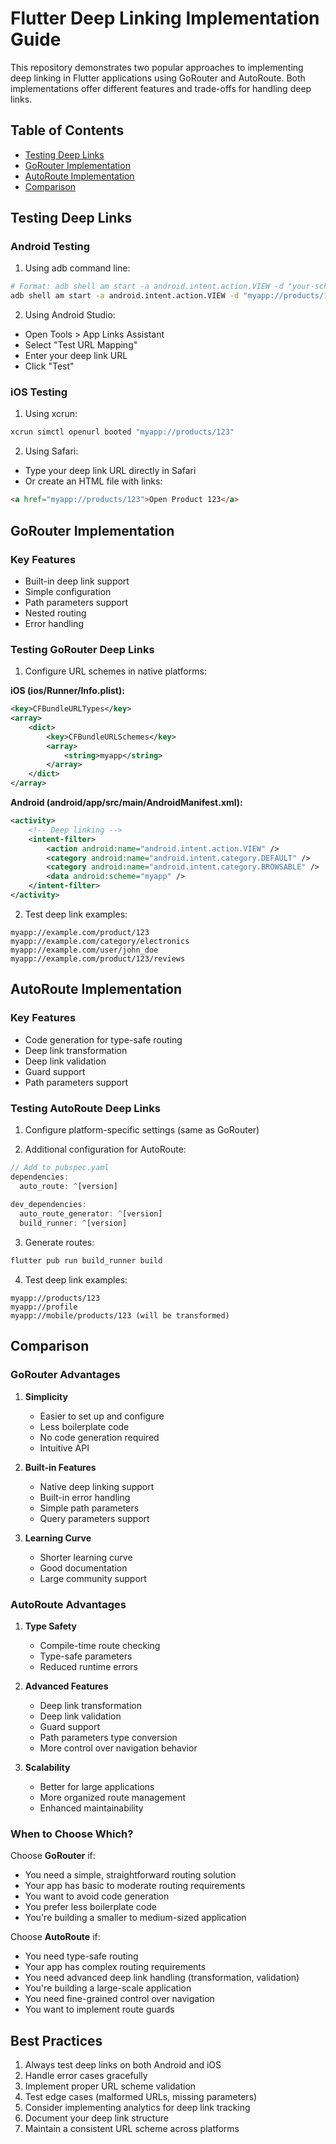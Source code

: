 # Flutter Deep Linking Implementation Guide

This repository demonstrates two popular approaches to implementing deep linking in Flutter applications using GoRouter and AutoRoute. Both implementations offer different features and trade-offs for handling deep links.

## Table of Contents
- [Testing Deep Links](#testing-deep-links)
- [GoRouter Implementation](#gorouter-implementation)
- [AutoRoute Implementation](#autoroute-implementation)
- [Comparison](#comparison)

## Testing Deep Links

### Android Testing
1. Using adb command line:
```bash
# Format: adb shell am start -a android.intent.action.VIEW -d "your-scheme://path"
adb shell am start -a android.intent.action.VIEW -d "myapp://products/123"
```

2. Using Android Studio:
- Open Tools > App Links Assistant
- Select "Test URL Mapping"
- Enter your deep link URL
- Click "Test"

### iOS Testing
1. Using xcrun:
```bash
xcrun simctl openurl booted "myapp://products/123"
```

2. Using Safari:
- Type your deep link URL directly in Safari
- Or create an HTML file with links:
```html
<a href="myapp://products/123">Open Product 123</a>
```

## GoRouter Implementation

### Key Features
- Built-in deep link support
- Simple configuration
- Path parameters support
- Nested routing
- Error handling

### Testing GoRouter Deep Links

1. Configure URL schemes in native platforms:

**iOS (ios/Runner/Info.plist):**
```xml
<key>CFBundleURLTypes</key>
<array>
    <dict>
        <key>CFBundleURLSchemes</key>
        <array>
            <string>myapp</string>
        </array>
    </dict>
</array>
```

**Android (android/app/src/main/AndroidManifest.xml):**
```xml
<activity>
    <!-- Deep linking -->
    <intent-filter>
        <action android:name="android.intent.action.VIEW" />
        <category android:name="android.intent.category.DEFAULT" />
        <category android:name="android.intent.category.BROWSABLE" />
        <data android:scheme="myapp" />
    </intent-filter>
</activity>
```

2. Test deep link examples:
```
myapp://example.com/product/123
myapp://example.com/category/electronics
myapp://example.com/user/john_doe
myapp://example.com/product/123/reviews
```

## AutoRoute Implementation

### Key Features
- Code generation for type-safe routing
- Deep link transformation
- Deep link validation
- Guard support
- Path parameters support

### Testing AutoRoute Deep Links

1. Configure platform-specific settings (same as GoRouter)

2. Additional configuration for AutoRoute:
```dart
// Add to pubspec.yaml
dependencies:
  auto_route: ^[version]
  
dev_dependencies:
  auto_route_generator: ^[version]
  build_runner: ^[version]
```

3. Generate routes:
```bash
flutter pub run build_runner build
```

4. Test deep link examples:
```
myapp://products/123
myapp://profile
myapp://mobile/products/123 (will be transformed)
```

## Comparison

### GoRouter Advantages
1. **Simplicity**
   - Easier to set up and configure
   - Less boilerplate code
   - No code generation required
   - Intuitive API

2. **Built-in Features**
   - Native deep linking support
   - Built-in error handling
   - Simple path parameters
   - Query parameters support

3. **Learning Curve**
   - Shorter learning curve
   - Good documentation
   - Large community support

### AutoRoute Advantages
1. **Type Safety**
   - Compile-time route checking
   - Type-safe parameters
   - Reduced runtime errors

2. **Advanced Features**
   - Deep link transformation
   - Deep link validation
   - Guard support
   - Path parameters type conversion
   - More control over navigation behavior

3. **Scalability**
   - Better for large applications
   - More organized route management
   - Enhanced maintainability

### When to Choose Which?

Choose **GoRouter** if:
- You need a simple, straightforward routing solution
- Your app has basic to moderate routing requirements
- You want to avoid code generation
- You prefer less boilerplate code
- You're building a smaller to medium-sized application

Choose **AutoRoute** if:
- You need type-safe routing
- Your app has complex routing requirements
- You need advanced deep link handling (transformation, validation)
- You're building a large-scale application
- You need fine-grained control over navigation
- You want to implement route guards

## Best Practices
1. Always test deep links on both Android and iOS
2. Handle error cases gracefully
3. Implement proper URL scheme validation
4. Test edge cases (malformed URLs, missing parameters)
5. Consider implementing analytics for deep link tracking
6. Document your deep link structure
7. Maintain a consistent URL scheme across platforms